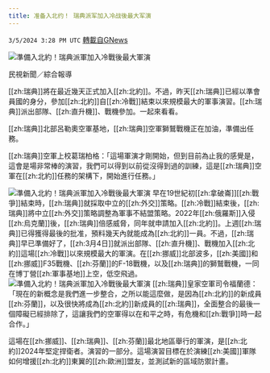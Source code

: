```yaml
---
title: 准备入北约！ 瑞典派军加入冷战後最大军演
---
```

`3/5/2024 3:28 PM UTC` [轉載自GNews](https://gnews.org/articles/2367657)

![準備入北約！瑞典派軍加入冷戰後最大軍演](https://cdn.ftvnews.com.tw/manasystem/FileData/News/31ff9418-7d22-4389-8a12-d0038917c46a.jpg "準備入北約！瑞典派軍加入冷戰後最大軍演")

民視新聞／綜合報導

[[zh:瑞典]]將在最近幾天正式加入[[zh:北約]]。不過，昨天[[zh:瑞典]]已經以準會員國的身分，參加[[zh:北約]]自[[zh:冷戰]]結束以來規模最大的軍事演習。[[zh:瑞典]]派出部隊、[[zh:直升機]]、戰機參加。一起來看看。

[[zh:瑞典]]北部呂勒奧空軍基地，[[zh:瑞典]]空軍獅鷲戰機正在加油，準備出任務。

[[zh:瑞典]]空軍上校葛瑞柏格：「這場軍演才剛開始，但到目前為止我的感覺是，這會是場非常棒的演習，我們可以得到以前從沒得到過的訓練，這是[[zh:瑞典]]空軍在[[zh:北約]]任務的架構下，開始進行任務。」

![準備入北約！瑞典派軍加入冷戰後最大軍演](https://cdn.ftvnews.com.tw/summernotefiles/News/324f5e36-e58a-468b-9b32-f13a8b6c772d.jpg "準備入北約！瑞典派軍加入冷戰後最大軍演") 早在19世紀初[[zh:拿破崙]][[zh:戰爭]]結束時，[[zh:瑞典]]就採取中立的[[zh:外交]]策略。[[zh:冷戰]]結束後，[[zh:瑞典]]將中立[[zh:外交]]策略調整為軍事不結盟策略。2022年[[zh:俄羅斯]]入侵[[zh:烏克蘭]]後，[[zh:瑞典]]倍感威脅，同年就申請加入[[zh:北約]]。上週[[zh:瑞典]]已得獲得最後的批准，預料幾天內就能成為[[zh:北約]]一員。不過，[[zh:瑞典]]早已準備好了，[[zh:3月4日]]就派出部隊、[[zh:直升機]]、戰機加入[[zh:北約]]這場[[zh:冷戰]]以來規模最大的軍演。在[[zh:挪威]]北部波多，[[zh:美國]]和[[zh:挪威]]F35戰機、[[zh:芬蘭]]的F-18戰機，以及[[zh:瑞典]]的獅鷲戰機，一同在博丁營[[zh:軍事基地]]上空，低空飛過。 ![準備入北約！瑞典派軍加入冷戰後最大軍演](https://cdn.ftvnews.com.tw/summernotefiles/News/bc8d944f-dc2b-4fe4-b236-45237937adb6.jpg "準備入北約！瑞典派軍加入冷戰後最大軍演") [[zh:瑞典]]皇家空軍司令福蘭德：「現在的新概念是我們進一步整合，之所以能這麼做，是因為[[zh:北約]]的新成員[[zh:芬蘭]]，以及很快將成為[[zh:北約]]新成員的[[zh:瑞典]]，全面整合的最後一個障礙已經排除了，這讓我們的空軍得以在和平之時，有危機和[[zh:戰爭]]時一起合作。」

這場在[[zh:挪威]]、[[zh:瑞典]]、[[zh:芬蘭]]最北地區舉行的軍演，是[[zh:北約]]2024年堅定捍衛者。演習的一部分。這場演習目標在於演練[[zh:美國]]軍隊如何增援[[zh:北約]]東翼的[[zh:歐洲]]盟友，並測試新的區域防禦計畫。
